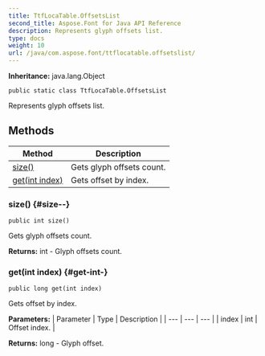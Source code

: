 ```yaml
---
title: TtfLocaTable.OffsetsList
second_title: Aspose.Font for Java API Reference
description: Represents glyph offsets list.
type: docs
weight: 10
url: /java/com.aspose.font/ttflocatable.offsetslist/
---
```

**Inheritance:**
java.lang.Object
```
public static class TtfLocaTable.OffsetsList
```

Represents glyph offsets list.
## Methods

| Method | Description |
| --- | --- |
| [size()](#size--) | Gets glyph offsets count. |
| [get(int index)](#get-int-) | Gets offset by index. |
### size() {#size--}
```
public int size()
```


Gets glyph offsets count.

**Returns:**
int - Glyph offsets count.
### get(int index) {#get-int-}
```
public long get(int index)
```


Gets offset by index.

**Parameters:**
| Parameter | Type | Description |
| --- | --- | --- |
| index | int | Offset index. |

**Returns:**
long - Glyph offset.
